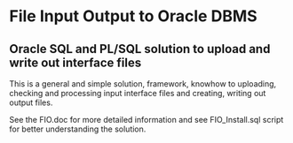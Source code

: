 
# File Input Output to Oracle DBMS

## Oracle SQL and PL/SQL solution to upload and write out interface files

This is a general and simple solution, framework, knowhow to uploading, checking and processing input interface files and creating, writing out output files.

See the FIO.doc for more detailed information and see FIO_Install.sql script for better understanding the solution.
